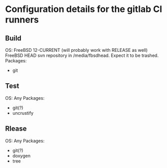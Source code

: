 # Configuration details for the gitlab CI runners

## Build

OS: FreeBSD 12-CURRENT (will probably work with RELEASE as well)
FreeBSD HEAD svn repository in /media/fbsdhead. Expect it to be trashed.
Packages:
* git

## Test
OS: Any
Packages:
* git(?)
* uncrustify

## Rlease
OS: Any
Packages:
* git(?)
* doxygen
* tree